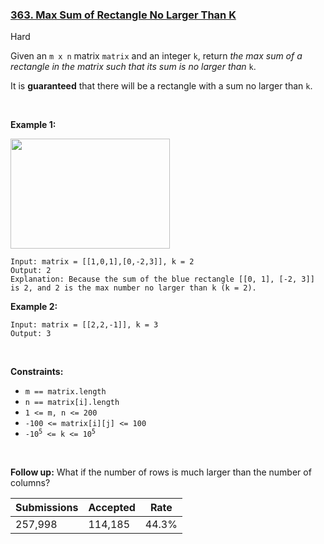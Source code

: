 ### [363. Max Sum of Rectangle No Larger Than K](https://leetcode.com/problems/max-sum-of-rectangle-no-larger-than-k/)

Hard

Given an `` m x n `` matrix `` matrix `` and an integer `` k ``, return _the max sum of a rectangle in the matrix such that its sum is no larger than_ `` k ``.

It is __guaranteed__ that there will be a rectangle with a sum no larger than `` k ``.

 

__Example 1:__

<img alt="" src="https://assets.leetcode.com/uploads/2021/03/18/sum-grid.jpg" style="width: 255px; height: 176px;"/>

```
Input: matrix = [[1,0,1],[0,-2,3]], k = 2
Output: 2
Explanation: Because the sum of the blue rectangle [[0, 1], [-2, 3]] is 2, and 2 is the max number no larger than k (k = 2).
```

__Example 2:__

```
Input: matrix = [[2,2,-1]], k = 3
Output: 3
```

 

__Constraints:__

*   `` m == matrix.length ``
*   `` n == matrix[i].length ``
*   `` 1 <= m, n <= 200 ``
*   `` -100 <= matrix[i][j] <= 100 ``
*   <code>-10<sup>5</sup> <= k <= 10<sup>5</sup></code>

 

__Follow up:__ What if the number of rows is much larger than the number of columns?

| Submissions    | Accepted     | Rate   |
| -------------- | ------------ | ------ |
| 257,998 | 114,185 | 44.3% |